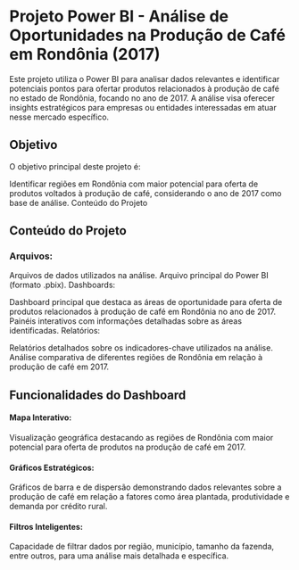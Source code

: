
# Projeto Power BI - Análise de Oportunidades na Produção de Café em Rondônia (2017)

Este projeto utiliza o Power BI para analisar dados relevantes e identificar potenciais pontos para ofertar produtos relacionados à produção de café no estado de Rondônia, focando no ano de 2017. A análise visa oferecer insights estratégicos para empresas ou entidades interessadas em atuar nesse mercado específico.



## Objetivo
O objetivo principal deste projeto é:

Identificar regiões em Rondônia com maior potencial para oferta de produtos voltados à produção de café, considerando o ano de 2017 como base de análise.
Conteúdo do Projeto
## Conteúdo do Projeto
### Arquivos:

Arquivos de dados utilizados na análise.
Arquivo principal do Power BI (formato .pbix).
Dashboards:

Dashboard principal que destaca as áreas de oportunidade para oferta de produtos relacionados à produção de café em Rondônia no ano de 2017.
Painéis interativos com informações detalhadas sobre as áreas identificadas.
Relatórios:

Relatórios detalhados sobre os indicadores-chave utilizados na análise.
Análise comparativa de diferentes regiões de Rondônia em relação à produção de café em 2017.
## Funcionalidades do Dashboard

#### Mapa Interativo:

Visualização geográfica destacando as regiões de Rondônia com maior potencial para oferta de produtos na produção de café em 2017.

#### Gráficos Estratégicos:

Gráficos de barra e de dispersão demonstrando dados relevantes sobre a produção de café em relação a fatores como área plantada, produtividade e demanda por crédito rural.


#### Filtros Inteligentes:

Capacidade de filtrar dados por região, município, tamanho da fazenda, entre outros, para uma análise mais detalhada e específica.
